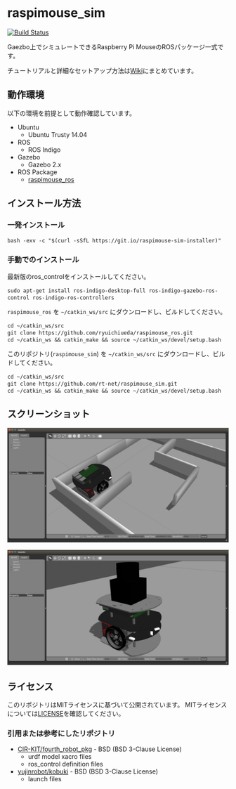 # raspimouse_sim 

[![Build Status](https://travis-ci.org/rt-net/raspimouse_sim.svg?branch=indigo-devel)](https://travis-ci.org/rt-net/raspimouse_sim)

Gaezbo上でシミュレートできるRaspberry Pi MouseのROSパッケージ一式です。

チュートリアルと詳細なセットアップ方法は[Wiki](https://github.com/rt-net/raspimouse_sim/wiki)にまとめています。

## 動作環境

以下の環境を前提として動作確認しています。

* Ubuntu
  * Ubuntu Trusty 14.04
* ROS
  * ROS Indigo
* Gazebo
  * Gazebo 2.x
* ROS Package
  * [raspimouse_ros](https://github.com/ryuichiueda/raspimouse_ros)

## インストール方法
### 一発インストール

```
bash -exv -c "$(curl -sSfL https://git.io/raspimouse-sim-installer)"
```

### 手動でのインストール

最新版のros_controlをインストールしてください。

```
sudo apt-get install ros-indigo-desktop-full ros-indigo-gazebo-ros-control ros-indigo-ros-controllers
```

`raspimouse_ros` を `~/catkin_ws/src` にダウンロードし、ビルドしてください。

```
cd ~/catkin_ws/src
git clone https://github.com/ryuichiueda/raspimouse_ros.git
cd ~/catkin_ws && catkin_make && source ~/catkin_ws/devel/setup.bash
```

このリポジトリ(`raspimouse_sim`) を `~/catkin_ws/src` にダウンロードし、ビルドしてください。

```
cd ~/catkin_ws/src
git clone https://github.com/rt-net/raspimouse_sim.git
cd ~/catkin_ws && catkin_make && source ~/catkin_ws/devel/setup.bash
```

## スクリーンショット
![](./docs/images/raspimouse_samplemaze.png)

![](./docs/images/raspimouse_urg.png)

## ライセンス

このリポジトリはMITライセンスに基づいて公開されています。
MITライセンスについては[LICENSE]( ./LICENSE )を確認してください。

### 引用または参考にしたリポジトリ

* [CIR-KIT/fourth_robot_pkg]( https://github.com/CIR-KIT/fourth_robot_pkg ) - BSD (BSD 3-Clause License)
  * urdf model xacro files
  * ros_control definition files
* [yujinrobot/kobuki]( https://github.com/yujinrobot/kobuki ) - BSD (BSD 3-Clause License)
  * launch files
